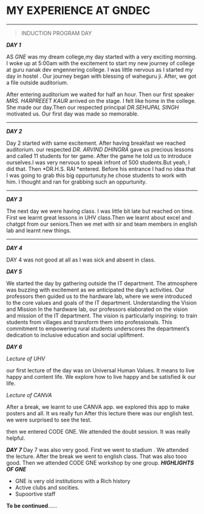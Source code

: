 # MY EXPERIENCE AT GNDEC

---

> INDUCTION PROGRAM DAY

***DAY 1***

AS *GNE* was my dream college,my day started with a very exciting morning. I woke up at 5:00am with the excitement to start my new journey of college at guru nanak dev engennering college. I was little nervous as I started my day in hostel .  Our journey began with blessing of waheguru ji. After, we got a file outside auditorium.

After entering auditorium we waited for half an hour. Then our first speaker *MRS. HARPREEET KAUR* arrived on the stage. I
felt like home in the college. She made our day.Then our respected principal *DR.SEHIJPAL SINGH* motivated us.
Our first day was made so memorable.

---

***DAY 2***

Day 2 started with same excitement. After having breakfast we reached auditorium. our respected *DR. ARVIND DHINGRA*
gave us precious lessons and called 11 students for ter game. After the game he told us to introduce ourselves.I was very nervous to speak infront of 500 students.But yeah, I did that.
Then *DR.H.S. RAI *entered. Before his entrance I had no idea that I was going to grab this big oppurtunuty.he chose students to work with him. I thought and ran for grabbing such an oppurtunity.

---

***DAY 3***

The next day we were having class. I was little bit late but reached on time. First we learnt great lessons in UHV class.Then we learnt about excel and chatgpt from our seniors.Then we met with sir and team members in english lab and learnt new things.

---

***DAY 4***

DAY 4 was not good at all as I was sick and absent in class. 

***DAY 5***

We started the day by gathering outside the IT department. The atmosphere was buzzing with excitement as we anticipated the day’s activities. Our professors then guided us to the hardware lab, where we were introduced to the core values and goals of the IT department.
Understanding the Vision and Mission
In the hardware lab, our professors elaborated on the vision and mission of the IT department. The vision is particularly inspiring: to train students from villages and transform them into professionals. This commitment to empowering rural students underscores the department’s dedication to inclusive education and social upliftment.

***DAY 6***

*Lecture of UHV*

our first lecture of the day was on Universal Human Values. It means to live happy and content life. We explore how to live happy and be satisfied ik our life. 

*Lecture of CANVA*

After a break, we learnt to use CANVA app. we explored this app to make posters and all. It ws really fun  After this lecture there was our english test. we were surprised to see the test. 

then we entered CODE GNE. We attended the doubt session. It was really helpful. 

***DAY 7***
 Day 7 was also very good. First we went to stadium . We attended the lecture. After the break we went to english class. That was also tooo good. Then we attended CODE GNE workshop by one group. 
***HIGHLIGHTS OF GNE***

- GNE is very old institutions with a Rich history
- Active clubs and socities.
- Supoortive staff


**To be continued**......


